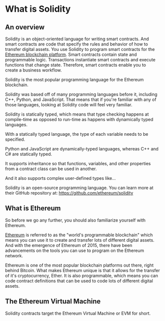# What is Solidity

## An overview
Solidity is an object-oriented language for writing smart contracts. And smart contracts are code that specify the rules and behavior of how to transfer digital assets. You use Solidity to program smart contracts for the [Ethereum blockchain platform](https://ethereum.org/). Smart contracts contain state and programmable logic. Transactions instantiate smart contracts and execute functions that change state. Therefore, smart contracts enable you to create a business workflow.

Solidity is the most popular programming language for the Ethereum blockchain. 

Solidity was based off of many programming languages before it, including C++, Python, and JavaScript. That means that if you're familiar with any of those languages, looking at Solidity code will feel very familiar.

Solidity is statically typed, which means that type checking happens at compile-time as opposed to run-time as happens with dynamically typed languages. 

With a statically typed language, the type of each variable needs to be specified.

Python and JavaScript are dynamically-typed languages, whereas C++ and C# are statically typed.

It supports inheritance so that functions, variables, and other properties from a contract class can be used in another.

And it also supports complex user-defined types like...

Solidity is an open-source programming language. You can learn more at their GitHub repository at: https://github.com/ethereum/solidity

## What is Ethereum

So before we go any further, you should also familiarize yourself with Ethereum.

[Ethereum](https://ethereum.org/) is referred to as the "world's programmable blockchain" which means you can use it to create and transfer lots of different digital assets. And with the emergence of Ethereum of 2015, there have been advancements on the tools you can use to program on the Ethereum network.

Ethereum is one of the most popular blockchain platforms out there, right behind Bitcoin. What makes Ethereum unique is that it allows for the transfer of it's cryptocurrency, Ether. It is also programmable, which means you can code contract definitions that can be used to code lots of different digital assets.


## The Ethereum Virtual Machine
Solidity contracts target the Ethereum Virtual Machine or EVM for short.